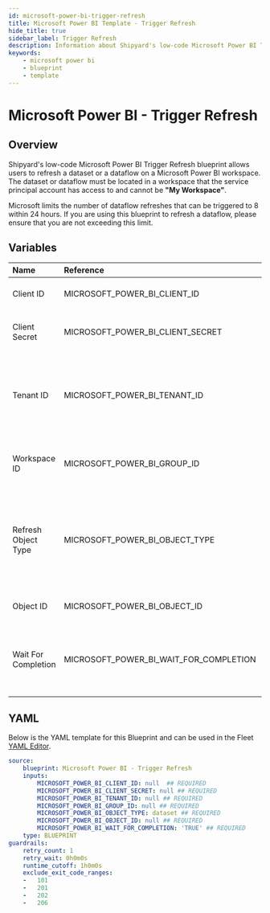 ```yaml
---
id: microsoft-power-bi-trigger-refresh
title: Microsoft Power BI Template - Trigger Refresh
hide_title: true
sidebar_label: Trigger Refresh
description: Information about Shipyard's low-code Microsoft Power BI Trigger Refresh blueprint. Refresh a dataset or a dataflow on a Microsoft Power BI workspace 
keywords:
    - microsoft power bi
    - blueprint
    - template
---
```


# Microsoft Power BI - Trigger Refresh

## Overview
Shipyard's low-code Microsoft Power BI Trigger Refresh blueprint allows users to refresh a dataset or a dataflow on a Microsoft Power BI workspace.
The dataset or dataflow must be located in a workspace that the service principal account has access to and cannot be **"My Workspace"**.

Microsoft limits the number of dataflow refreshes that can be triggered to 8 within 24 hours. If you are using this blueprint to refresh a dataflow, please ensure that you are not exceeding this limit.
## Variables

| Name | Reference | Type | Required | Default | Options | Description |
|:-----|:----------|:-----|:---------|:--------|:--------|:------------|
| Client ID | MICROSOFT_POWER_BI_CLIENT_ID  | Alphanumeric |:white_check_mark: | - | - | The Client ID of the service principal account |
| Client Secret | MICROSOFT_POWER_BI_CLIENT_SECRET  | Password |:white_check_mark: | - | - | The client secret value for the service principal account |
| Tenant ID | MICROSOFT_POWER_BI_TENANT_ID  | Alphanumeric |:white_check_mark: | - | - | The tenant ID that can be retrieved from Azure directory when creating the service principal account. |
| Workspace ID | MICROSOFT_POWER_BI_GROUP_ID  | Alphanumeric |:white_check_mark: | - | - | The workspace/group ID where the dataset/dataflow is located |
| Refresh Object Type | MICROSOFT_POWER_BI_OBJECT_TYPE  | Select |:white_check_mark: | `dataset` | Dataset: `dataset`<br></br><br></br>Dataflow: `dataflow`<br></br><br></br> | The object type you wish to be refreshed |
| Object ID | MICROSOFT_POWER_BI_OBJECT_ID  | Alphanumeric |:white_check_mark: | - | - | The dataset ID or dataflow ID you wish to refresh. |
| Wait For Completion | MICROSOFT_POWER_BI_WAIT_FOR_COMPLETION  | Boolean |:white_check_mark: | `TRUE` | - | Whether the blueprint should wait for the refresh to finish. It is recommended to set this to TRUE. |


## YAML
Below is the YAML template for this Blueprint and can be used in the Fleet [YAML Editor](../../reference/fleets/yaml-editor.md).
```yaml
source:
    blueprint: Microsoft Power BI - Trigger Refresh
    inputs:
        MICROSOFT_POWER_BI_CLIENT_ID: null  ## REQUIRED
        MICROSOFT_POWER_BI_CLIENT_SECRET: null ## REQUIRED
        MICROSOFT_POWER_BI_TENANT_ID: null ## REQUIRED
        MICROSOFT_POWER_BI_GROUP_ID: null ## REQUIRED
        MICROSOFT_POWER_BI_OBJECT_TYPE: dataset ## REQUIRED
        MICROSOFT_POWER_BI_OBJECT_ID: null ## REQUIRED
        MICROSOFT_POWER_BI_WAIT_FOR_COMPLETION: 'TRUE' ## REQUIRED
    type: BLUEPRINT
guardrails:
    retry_count: 1
    retry_wait: 0h0m0s
    runtime_cutoff: 1h0m0s
    exclude_exit_code_ranges:
    -   101
    -   201
    -   202
    -   206

```
